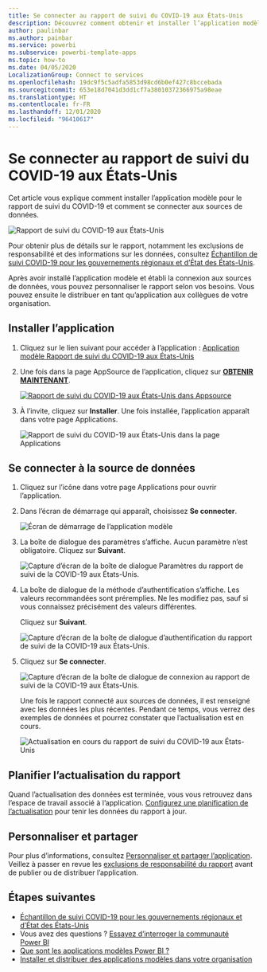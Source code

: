 ```yaml
---
title: Se connecter au rapport de suivi du COVID-19 aux États-Unis
description: Découvrez comment obtenir et installer l’application modèle Cas de COVID-19 aux États-Unis et comment se connecter aux données.
author: paulinbar
ms.author: painbar
ms.service: powerbi
ms.subservice: powerbi-template-apps
ms.topic: how-to
ms.date: 04/05/2020
LocalizationGroup: Connect to services
ms.openlocfilehash: 19dc9f5c5adfa5853d98cd6b0ef427c8bccebada
ms.sourcegitcommit: 653e18d7041d3dd1cf7a38010372366975a98eae
ms.translationtype: HT
ms.contentlocale: fr-FR
ms.lasthandoff: 12/01/2020
ms.locfileid: "96410617"
---
```

# <a name="connect-to-the-covid-19-us-tracking-report"></a>Se connecter au rapport de suivi du COVID-19 aux États-Unis
Cet article vous explique comment installer l’application modèle pour le rapport de suivi du COVID-19 et comment se connecter aux sources de données.

![Rapport de suivi du COVID-19 aux États-Unis](media/service-connect-to-covid-19-tracking/service-covid-19-us-tracking-report-title-screen.png)

Pour obtenir plus de détails sur le rapport, notamment les exclusions de responsabilité et des informations sur les données, consultez [Échantillon de suivi COVID-19 pour les gouvernements régionaux et d’État des États-Unis](../create-reports/sample-covid-19-us.md).

Après avoir installé l’application modèle et établi la connexion aux sources de données, vous pouvez personnaliser le rapport selon vos besoins. Vous pouvez ensuite le distribuer en tant qu’application aux collègues de votre organisation.

## <a name="install-the-app"></a>Installer l’application

1. Cliquez sur le lien suivant pour accéder à l’application : [Application modèle Rapport de suivi du COVID-19 aux États-Unis](https://app.powerbi.com/groups/me/getapps/services/pbi-contentpacks.covid19ms)

1. Une fois dans la page AppSource de l’application, cliquez sur [**OBTENIR MAINTENANT**](https://app.powerbi.com/groups/me/getapps/services/pbi-contentpacks.covid19ms).

    [![Rapport de suivi du COVID-19 aux États-Unis dans Appsource](media/service-connect-to-covid-19-tracking/service-covid-19-us-tracking-report-appsource-icon.png)](https://app.powerbi.com/groups/me/getapps/services/pbi-contentpacks.covid19ms)

1. À l’invite, cliquez sur **Installer**. Une fois installée, l’application apparaît dans votre page Applications.

   ![Rapport de suivi du COVID-19 aux États-Unis dans la page Applications](media/service-connect-to-covid-19-tracking/service-covid-19-us-tracking-report-apps-page-icon.png)

## <a name="connect-to-data-sources"></a>Se connecter à la source de données

1. Cliquez sur l’icône dans votre page Applications pour ouvrir l’application.

1. Dans l’écran de démarrage qui apparaît, choisissez **Se connecter**.

   ![Écran de démarrage de l’application modèle](media/service-connect-to-covid-19-tracking/service-covid-19-us-tracking-report-splash-screen.png)

1. La boîte de dialogue des paramètres s’affiche. Aucun paramètre n’est obligatoire. Cliquez sur **Suivant**.

   ![Capture d’écran de la boîte de dialogue Paramètres du rapport de suivi de la COVID-19 aux États-Unis.](media/service-connect-to-covid-19-tracking/service-covid-19-us-tracking-report-parameters-dialog.png)

1. La boîte de dialogue de la méthode d’authentification s’affiche. Les valeurs recommandées sont préremplies. Ne les modifiez pas, sauf si vous connaissez précisément des valeurs différentes.

    Cliquez sur **Suivant**.

   ![Capture d’écran de la boîte de dialogue d’authentification du rapport de suivi de la COVID-19 aux États-Unis.](media/service-connect-to-covid-19-tracking/service-covid-19-us-tracking-report-authentication-dialog.png)

1. Cliquez sur **Se connecter**.

   ![Capture d’écran de la boîte de dialogue de connexion au rapport de suivi de la COVID-19 aux États-Unis.](media/service-connect-to-covid-19-tracking/service-covid-19-us-tracking-report-signin-dialog.png)
 
   Une fois le rapport connecté aux sources de données, il est renseigné avec les données les plus récentes. Pendant ce temps, vous verrez des exemples de données et pourrez constater que l’actualisation est en cours.

   ![Actualisation en cours du rapport de suivi du COVID-19 aux États-Unis](media/service-connect-to-covid-19-tracking/service-covid-19-us-tracking-report-refresh-monitor.png)

## <a name="schedule-report-refresh"></a>Planifier l’actualisation du rapport

Quand l’actualisation des données est terminée, vous vous retrouvez dans l’espace de travail associé à l’application. [Configurez une planification de l’actualisation](../connect-data/refresh-scheduled-refresh.md) pour tenir les données du rapport à jour.

## <a name="customize-and-share"></a>Personnaliser et partager

Pour plus d’informations, consultez [Personnaliser et partager l’application](../connect-data/service-template-apps-install-distribute.md#customize-and-share-the-app). Veillez à passer en revue les [exclusions de responsabilité du rapport](../create-reports/sample-covid-19-us.md#disclaimers) avant de publier ou de distribuer l’application.

## <a name="next-steps"></a>Étapes suivantes
* [Échantillon de suivi COVID-19 pour les gouvernements régionaux et d’État des États-Unis](../create-reports/sample-covid-19-us.md)
* Vous avez des questions ? [Essayez d’interroger la communauté Power BI](https://community.powerbi.com/)
* [Que sont les applications modèles Power BI ?](../connect-data/service-template-apps-overview.md)
* [Installer et distribuer des applications modèles dans votre organisation](../connect-data/service-template-apps-install-distribute.md)
